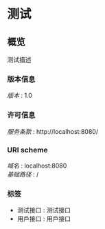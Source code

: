 # 测试


<a name="overview"></a>
## 概览
测试描述


### 版本信息
*版本* : 1.0


### 许可信息
*服务条款* : http://localhost:8080/


### URI scheme
*域名* : localhost:8080  
*基础路径* : /


### 标签

* 测试接口 : 测试接口
* 用戶接口 : 用戶接口



